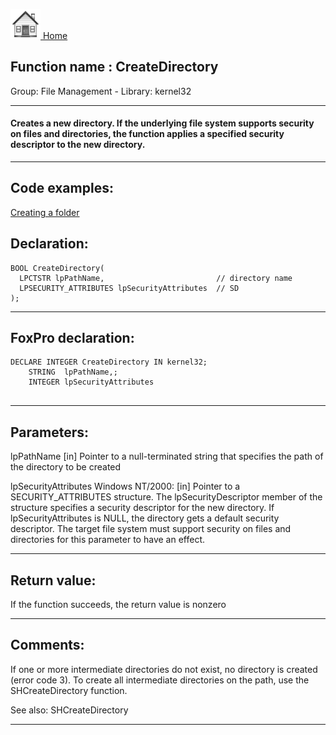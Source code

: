[<img src="../../images/home.png"> Home ](https://github.com/VFPX/Win32API)  

## Function name : CreateDirectory
Group: File Management - Library: kernel32    
***  


#### Creates a new directory. If the underlying file system supports security on files and directories, the function applies a specified security descriptor to the new directory.

***  


## Code examples:
[Creating a folder](../../samples/sample_001.md)  

## Declaration:
```foxpro  
BOOL CreateDirectory(
  LPCTSTR lpPathName,                         // directory name
  LPSECURITY_ATTRIBUTES lpSecurityAttributes  // SD
);  
```  
***  


## FoxPro declaration:
```foxpro  
DECLARE INTEGER CreateDirectory IN kernel32;
	STRING  lpPathName,;
	INTEGER lpSecurityAttributes
  
```  
***  


## Parameters:
lpPathName 
[in] Pointer to a null-terminated string that specifies the path of the directory to be created

lpSecurityAttributes
Windows NT/2000: [in] Pointer to a SECURITY_ATTRIBUTES structure. The lpSecurityDescriptor member of the structure specifies a security descriptor for the new directory. If lpSecurityAttributes is NULL, the directory gets a default security descriptor. The target file system must support security on files and directories for this parameter to have an effect.  
***  


## Return value:
If the function succeeds, the return value is nonzero
  
***  


## Comments:
If one or more intermediate directories do not exist, no directory is created (error code 3). To create all intermediate directories on the path, use the SHCreateDirectory function.  
  
See also: SHCreateDirectory   
  
***  

